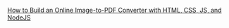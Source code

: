 [How to Build an Online Image-to-PDF Converter with HTML, CSS, JS, and NodeJS](https://www.freecodecamp.org/news/build-an-online-image-to-pdf-converter-with-html-css-js-nodejs/)